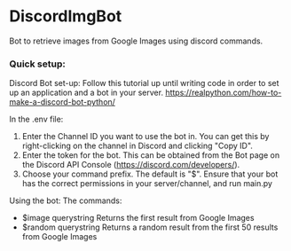 # DiscordImgBot
Bot to retrieve images from Google Images using discord commands.

### Quick setup:
Discord Bot set-up:
Follow this tutorial up until writing code in order to set up an application and a bot in your server.
https://realpython.com/how-to-make-a-discord-bot-python/


In the .env file:
1. Enter the Channel ID you want to use the bot in. You can get this by right-clicking on the channel in Discord and clicking "Copy ID".
2. Enter the token for the bot. This can be obtained from the Bot page on the Discord API Console (https://discord.com/developers/).
3. Choose your command prefix. The default is "$".
Ensure that your bot has the correct permissions in your server/channel, and run main.py

Using the bot:
The commands:
- $image querystring
  Returns the first result from Google Images
- $random querystring
  Returns a random result from the first 50 results from Google Images
  

